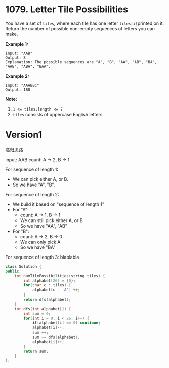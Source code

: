 # 1079. Letter Tile Possibilities

You have a set of `tiles`, where each tile has one letter `tiles[i]`printed on it.  Return the number of possible non-empty sequences of letters you can make.

 **Example 1:**

```
Input: "AAB"
Output: 8
Explanation: The possible sequences are "A", "B", "AA", "AB", "BA", "AAB", "ABA", "BAA".
```

**Example 2:**

```
Input: "AAABBC"
Output: 188
```

 

**Note:**

1. `1 <= tiles.length <= 7`
2. `tiles` consists of uppercase English letters.



# Version1

递归思路

input: AAB
count: A -> 2, B -> 1

For sequence of length 1:

- We can pick either A, or B.
- So we have "A", "B".

For sequence of length 2:

- We build it based on "sequence of length 1"
- For "A":
  - count: A -> 1, B -> 1
  - We can still pick either A, or B
  - So we have "AA", "AB"
- For "B":
  - count: A -> 2, B -> 0
  - We can only pick A
  - So we have "BA"

For sequence of length 3: blablabla

```cpp
class Solution {
public:
    int numTilePossibilities(string tiles) {
        int alphabet[26] = {0};
        for(char c : tiles) {
            alphabet[c - 'A'] ++;
        }
        return dfs(alphabet);
    }
    int dfs(int alphabet[]) {
        int sum = 0;
        for(int i = 0; i < 26; i++) {
            if(alphabet[i] == 0) continue;
            alphabet[i]--;
            sum ++;
            sum += dfs(alphabet);
            alphabet[i]++;
        }
        return sum;
    }
};
```

